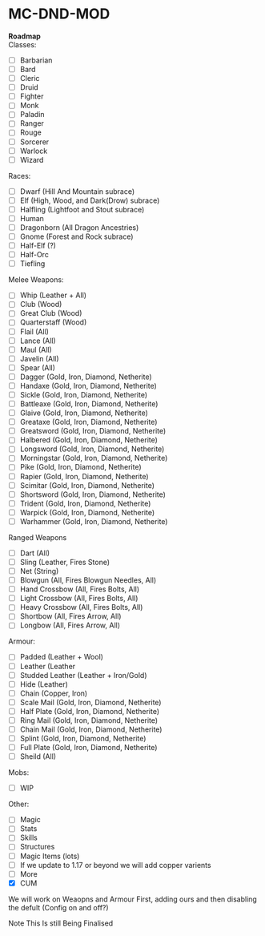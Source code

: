 # MC-DND-MOD
**Roadmap**  
Classes:  
- [ ] Barbarian
- [ ] Bard
- [ ] Cleric
- [ ] Druid
- [ ] Fighter
- [ ] Monk
- [ ] Paladin
- [ ] Ranger
- [ ] Rouge
- [ ] Sorcerer
- [ ] Warlock
- [ ] Wizard

Races:
- [ ] Dwarf (Hill And Mountain subrace)
- [ ] Elf (High, Wood, and Dark(Drow) subrace)
- [ ] Halfling (Lightfoot and Stout subrace)
- [ ] Human
- [ ] Dragonborn (All Dragon Ancestries)
- [ ] Gnome (Forest and Rock subrace)
- [ ] Half-Elf (?)
- [ ] Half-Orc
- [ ] Tiefling

Melee Weapons:
- [ ] Whip (Leather + All)
- [ ] Club (Wood)
- [ ] Great Club (Wood)
- [ ] Quarterstaff (Wood)
- [ ] Flail (All)
- [ ] Lance (All)
- [ ] Maul (All)
- [ ] Javelin (All)
- [ ] Spear (All)
- [ ] Dagger (Gold, Iron, Diamond, Netherite)
- [ ] Handaxe (Gold, Iron, Diamond, Netherite)
- [ ] Sickle (Gold, Iron, Diamond, Netherite)
- [ ] Battleaxe (Gold, Iron, Diamond, Netherite)
- [ ] Glaive (Gold, Iron, Diamond, Netherite)
- [ ] Greataxe (Gold, Iron, Diamond, Netherite)
- [ ] Greatsword (Gold, Iron, Diamond, Netherite)
- [ ] Halbered (Gold, Iron, Diamond, Netherite)
- [ ] Longsword (Gold, Iron, Diamond, Netherite)
- [ ] Morningstar (Gold, Iron, Diamond, Netherite)
- [ ] Pike (Gold, Iron, Diamond, Netherite)
- [ ] Rapier (Gold, Iron, Diamond, Netherite)
- [ ] Scimitar (Gold, Iron, Diamond, Netherite)
- [ ] Shortsword (Gold, Iron, Diamond, Netherite)
- [ ] Trident (Gold, Iron, Diamond, Netherite)
- [ ] Warpick (Gold, Iron, Diamond, Netherite)
- [ ] Warhammer (Gold, Iron, Diamond, Netherite)

Ranged Weapons
- [ ] Dart (All)
- [ ] Sling (Leather, Fires Stone)
- [ ] Net (String)
- [ ] Blowgun (All, Fires Blowgun Needles, All)
- [ ] Hand Crossbow (All, Fires Bolts, All)
- [ ] Light Crossbow (All, Fires Bolts, All)
- [ ] Heavy Crossbow (All, Fires Bolts, All)
- [ ] Shortbow (All, Fires Arrow, All)
- [ ] Longbow (All, Fires Arrow, All)

Armour:
- [ ] Padded (Leather + Wool)
- [ ] Leather (Leather
- [ ] Studded Leather (Leather + Iron/Gold)
- [ ] Hide (Leather)
- [ ] Chain (Copper, Iron)
- [ ] Scale Mail (Gold, Iron, Diamond, Netherite)
- [ ] Half Plate (Gold, Iron, Diamond, Netherite)
- [ ] Ring Mail (Gold, Iron, Diamond, Netherite)
- [ ] Chain Mail (Gold, Iron, Diamond, Netherite)
- [ ] Splint (Gold, Iron, Diamond, Netherite)
- [ ] Full Plate (Gold, Iron, Diamond, Netherite) 
- [ ] Sheild (All)

Mobs:  
- [ ] WIP  

Other:
- [ ] Magic
- [ ] Stats
- [ ] Skills
- [ ] Structures
- [ ] Magic Items (lots)
- [ ] If we update to 1.17 or beyond we will add copper varients
- [ ] More
- [X] CUM

We will work on Weaopns and Armour First, adding ours and then disabling the defult (Config on and off?)


Note This Is still Being Finalised
